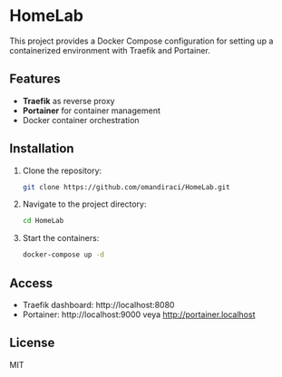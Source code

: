 # HomeLab

This project provides a Docker Compose configuration for setting up a containerized environment with Traefik and Portainer.

## Features

- **Traefik** as reverse proxy
- **Portainer** for container management
- Docker container orchestration

## Installation

1. Clone the repository:
   ```bash
   git clone https://github.com/omandiraci/HomeLab.git
   ```

2. Navigate to the project directory:
   ```bash
   cd HomeLab
   ```

3. Start the containers:
   ```bash
   docker-compose up -d
   ```

## Access

- Traefik dashboard: http://localhost:8080
- Portainer: http://localhost:9000 veya http://portainer.localhost

## License

MIT
